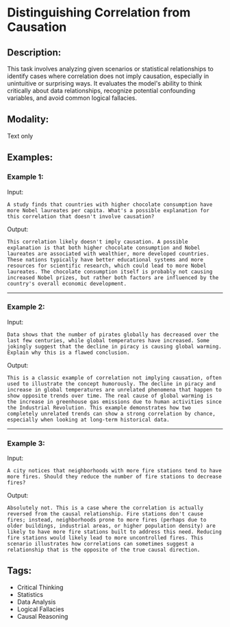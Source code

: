 # Distinguishing Correlation from Causation

## Description:
This task involves analyzing given scenarios or statistical relationships to identify cases where correlation does not imply causation, especially in unintuitive or surprising ways. It evaluates the model's ability to think critically about data relationships, recognize potential confounding variables, and avoid common logical fallacies.

## Modality:
Text only

## Examples:

### Example 1:

Input:

```
A study finds that countries with higher chocolate consumption have more Nobel laureates per capita. What's a possible explanation for this correlation that doesn't involve causation?
```

Output:

```
This correlation likely doesn't imply causation. A possible explanation is that both higher chocolate consumption and Nobel laureates are associated with wealthier, more developed countries. These nations typically have better educational systems and more resources for scientific research, which could lead to more Nobel laureates. The chocolate consumption itself is probably not causing increased Nobel prizes, but rather both factors are influenced by the country's overall economic development.
```

---

### Example 2:

Input:

```
Data shows that the number of pirates globally has decreased over the last few centuries, while global temperatures have increased. Some jokingly suggest that the decline in piracy is causing global warming. Explain why this is a flawed conclusion.
```

Output:

```
This is a classic example of correlation not implying causation, often used to illustrate the concept humorously. The decline in piracy and increase in global temperatures are unrelated phenomena that happen to show opposite trends over time. The real cause of global warming is the increase in greenhouse gas emissions due to human activities since the Industrial Revolution. This example demonstrates how two completely unrelated trends can show a strong correlation by chance, especially when looking at long-term historical data.
```

---

### Example 3:

Input:

```
A city notices that neighborhoods with more fire stations tend to have more fires. Should they reduce the number of fire stations to decrease fires?
```

Output:

```
Absolutely not. This is a case where the correlation is actually reversed from the causal relationship. Fire stations don't cause fires; instead, neighborhoods prone to more fires (perhaps due to older buildings, industrial areas, or higher population density) are likely to have more fire stations built to address this need. Reducing fire stations would likely lead to more uncontrolled fires. This scenario illustrates how correlations can sometimes suggest a relationship that is the opposite of the true causal direction.
```

## Tags:
- Critical Thinking
- Statistics
- Data Analysis
- Logical Fallacies
- Causal Reasoning